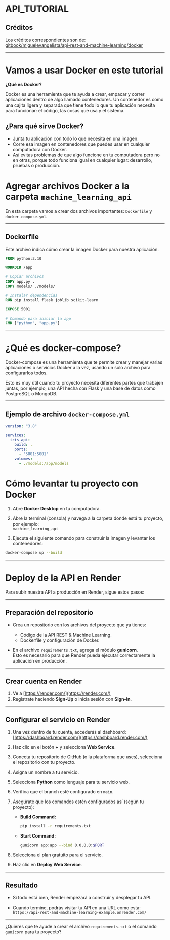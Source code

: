 # API_TUTORIAL

## Créditos

Los créditos correspondientes son de:  
[gitbook/miguelevangelista/api-rest-and-machine-learning/docker](https://miguelevangelista.gitbook.io/herramientasavanzadas/ejemplos/api-rest-and-machine-learning/docker)

---
# Vamos a usar Docker en este tutorial

**¿Qué es Docker?**

Docker es una herramienta que te ayuda a crear, empacar y correr aplicaciones dentro de algo llamado contenedores. Un contenedor es como una cajita ligera y separada que tiene todo lo que tu aplicación necesita para funcionar: el código, las cosas que usa y el sistema.

## ¿Para qué sirve Docker?

- Junta tu aplicación con todo lo que necesita en una imagen.
- Corre esa imagen en contenedores que puedes usar en cualquier computadora con Docker.
- Así evitas problemas de que algo funcione en tu computadora pero no en otras, porque todo funciona igual en cualquier lugar: desarrollo, pruebas o producción.

# Agregar archivos Docker a la carpeta `machine_learning_api`

En esta carpeta vamos a crear dos archivos importantes: `Dockerfile` y `docker-compose.yml`.

---

## Dockerfile

Este archivo indica cómo crear la imagen Docker para nuestra aplicación.

```dockerfile
FROM python:3.10

WORKDIR /app

# Copiar archivos
COPY app.py .
COPY models/ ./models/

# Instalar dependencias
RUN pip install flask joblib scikit-learn

EXPOSE 5001

# Comando para iniciar la app
CMD ["python", "app.py"]
```

---
# ¿Qué es docker-compose?

Docker-compose es una herramienta que te permite crear y manejar varias aplicaciones o servicios Docker a la vez, usando un solo archivo para configurarlos todos.

Esto es muy útil cuando tu proyecto necesita diferentes partes que trabajen juntas, por ejemplo, una API hecha con Flask y una base de datos como PostgreSQL o MongoDB.

---

## Ejemplo de archivo `docker-compose.yml`

```yaml
version: "3.8"

services:
  iris-api:
    build: .
    ports:
      - "5001:5001"
    volumes:
      - ./models:/app/models
```
# Cómo levantar tu proyecto con Docker

1. Abre **Docker Desktop** en tu computadora.

2. Abre la terminal (consola) y navega a la carpeta donde está tu proyecto, por ejemplo:  
   `machine_learning_api`

3. Ejecuta el siguiente comando para construir la imagen y levantar los contenedores:

```bash
docker-compose up --build
```

---
# Deploy de la API en Render

Para subir nuestra API a producción en Render, sigue estos pasos:

---

## Preparación del repositorio

- Crea un repositorio con los archivos del proyecto que ya tienes:
  - Código de la API REST & Machine Learning.
  - Dockerfile y configuración de Docker.

- En el archivo `requirements.txt`, agrega el módulo **gunicorn**.  
  Esto es necesario para que Render pueda ejecutar correctamente la aplicación en producción.

---

## Crear cuenta en Render

1. Ve a [https://render.com/](https://render.com/)  
2. Regístrate haciendo **Sign-Up** o inicia sesión con **Sign-In**.

---

## Configurar el servicio en Render

1. Una vez dentro de tu cuenta, accederás al dashboard:  
   [https://dashboard.render.com/](https://dashboard.render.com/)

2. Haz clic en el botón **+** y selecciona **Web Service**.

3. Conecta tu repositorio de GitHub (o la plataforma que uses), selecciona el repositorio con tu proyecto.

4. Asigna un nombre a tu servicio.

5. Selecciona **Python** como lenguaje para tu servicio web.

6. Verifica que el branch esté configurado en `main`.

7. Asegúrate que los comandos estén configurados así (según tu proyecto):

   - **Build Command:**  
     ```bash
     pip install -r requirements.txt
     ```

   - **Start Command:**  
     ```bash
     gunicorn app:app --bind 0.0.0.0:$PORT
     ```

8. Selecciona el plan gratuito para el servicio.

9. Haz clic en **Deploy Web Service**.

---

## Resultado

- Si todo está bien, Render empezará a construir y desplegar tu API.

- Cuando termine, podrás visitar tu API en una URL como esta:  
  `https://api-rest-and-machine-learning-example.onrender.com/`

---

¿Quieres que te ayude a crear el archivo `requirements.txt` o el comando `gunicorn` para tu proyecto?  


